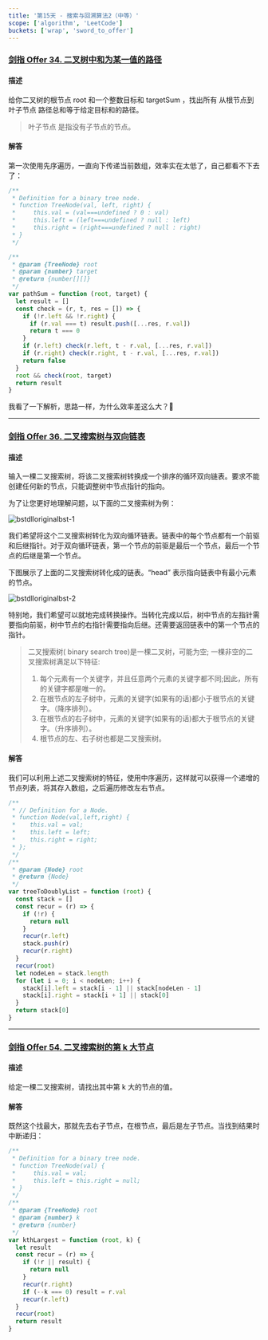 ```yaml
---
title: '第15天 - 搜索与回溯算法2（中等）'
scope: ['algorithm', 'LeetCode']
buckets: ['wrap', 'sword_to_offer']
---
```


### [剑指 Offer 34. 二叉树中和为某一值的路径](https://leetcode-cn.com/problems/er-cha-shu-zhong-he-wei-mou-yi-zhi-de-lu-jing-lcof/)

#### 描述

给你二叉树的根节点 root 和一个整数目标和 targetSum ，找出所有 从根节点到叶子节点 路径总和等于给定目标和的路径。

> 叶子节点 是指没有子节点的节点。

#### 解答

第一次使用先序遍历，一直向下传递当前数组，效率实在太低了，自己都看不下去了：

```javascript
/**
 * Definition for a binary tree node.
 * function TreeNode(val, left, right) {
 *     this.val = (val===undefined ? 0 : val)
 *     this.left = (left===undefined ? null : left)
 *     this.right = (right===undefined ? null : right)
 * }
 */

/**
 * @param {TreeNode} root
 * @param {number} target
 * @return {number[][]}
 */
var pathSum = function (root, target) {
  let result = []
  const check = (r, t, res = []) => {
    if (!r.left && !r.right) {
      if (r.val === t) result.push([...res, r.val])
      return t === 0
    }
    if (r.left) check(r.left, t - r.val, [...res, r.val])
    if (r.right) check(r.right, t - r.val, [...res, r.val])
    return false
  }
  root && check(root, target)
  return result
}
```

我看了一下解析，思路一样，为什么效率差这么大？🤣

---

### [剑指 Offer 36. 二叉搜索树与双向链表](https://leetcode-cn.com/problems/er-cha-sou-suo-shu-yu-shuang-xiang-lian-biao-lcof/)

#### 描述

输入一棵二叉搜索树，将该二叉搜索树转换成一个排序的循环双向链表。要求不能创建任何新的节点，只能调整树中节点指针的指向。

为了让您更好地理解问题，以下面的二叉搜索树为例：

![bstdlloriginalbst-1](https://assets.leetcode.com/uploads/2018/10/12/bstdlloriginalbst.png)

我们希望将这个二叉搜索树转化为双向循环链表。链表中的每个节点都有一个前驱和后继指针。对于双向循环链表，第一个节点的前驱是最后一个节点，最后一个节点的后继是第一个节点。

下图展示了上面的二叉搜索树转化成的链表。“head” 表示指向链表中有最小元素的节点。

![bstdlloriginalbst-2](https://assets.leetcode.com/uploads/2018/10/12/bstdllreturndll.png)

特别地，我们希望可以就地完成转换操作。当转化完成以后，树中节点的左指针需要指向前驱，树中节点的右指针需要指向后继。还需要返回链表中的第一个节点的指针。

> 二叉搜索树( binary search tree)是一棵二叉树，可能为空; 一棵非空的二叉搜索树满足以下特征:
>
> 1. 每个元素有一个关键字，并且任意两个元素的关键字都不同;因此，所有的关键字都是唯一的。
> 2. 在根节点的左子树中，元素的关键字(如果有的话)都小于根节点的关键字。（降序排列）。
> 3. 在根节点的右子树中，元素的关键字(如果有的话)都大于根节点的关键字。（升序排列）。
> 4. 根节点的左、右子树也都是二叉搜索树。

#### 解答

我们可以利用上述二叉搜索树的特征，使用中序遍历，这样就可以获得一个递增的节点列表，将其存入数组，之后遍历修改左右节点。

```javascript
/**
 * // Definition for a Node.
 * function Node(val,left,right) {
 *    this.val = val;
 *    this.left = left;
 *    this.right = right;
 * };
 */
/**
 * @param {Node} root
 * @return {Node}
 */
var treeToDoublyList = function (root) {
  const stack = []
  const recur = (r) => {
    if (!r) {
      return null
    }
    recur(r.left)
    stack.push(r)
    recur(r.right)
  }
  recur(root)
  let nodeLen = stack.length
  for (let i = 0; i < nodeLen; i++) {
    stack[i].left = stack[i - 1] || stack[nodeLen - 1]
    stack[i].right = stack[i + 1] || stack[0]
  }
  return stack[0]
}
```

---

### [剑指 Offer 54. 二叉搜索树的第 k 大节点](https://leetcode-cn.com/problems/er-cha-sou-suo-shu-de-di-kda-jie-dian-lcof/)

#### 描述

给定一棵二叉搜索树，请找出其中第 k 大的节点的值。

#### 解答

既然这个找最大，那就先去右子节点，在根节点，最后是左子节点。当找到结果时中断递归：

```javascript
/**
 * Definition for a binary tree node.
 * function TreeNode(val) {
 *     this.val = val;
 *     this.left = this.right = null;
 * }
 */
/**
 * @param {TreeNode} root
 * @param {number} k
 * @return {number}
 */
var kthLargest = function (root, k) {
  let result
  const recur = (r) => {
    if (!r || result) {
      return null
    }
    recur(r.right)
    if (--k === 0) result = r.val
    recur(r.left)
  }
  recur(root)
  return result
}
```
